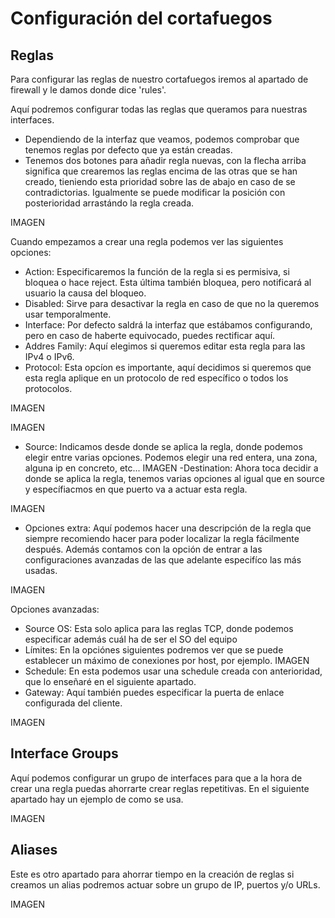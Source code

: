 # Configuración del cortafuegos

## Reglas

Para configurar las reglas de nuestro cortafuegos iremos al apartado de firewall y le damos donde dice 'rules'.

Aquí podremos configurar todas las reglas que queramos para nuestras interfaces.

- Dependiendo de la interfaz que veamos, podemos comprobar que tenemos reglas por defecto que ya están creadas.
- Tenemos dos botones para añadir regla nuevas, con la flecha arriba significa que crearemos las reglas encima de las otras que se han creado, tieniendo esta prioridad sobre las de abajo en caso de se contradictorias. Igualmente se puede modificar la posición con posterioridad arrastándo la regla creada.
 
 IMAGEN
 
 Cuando empezamos a crear una regla podemos ver las siguientes opciones:
 
 - Action: Especificaremos la función de la regla si es permisiva, si bloquea o hace reject. Esta última también bloquea, pero notificará al usuario la causa del bloqueo.
 - Disabled: Sirve para desactivar la regla en caso de que no la queremos usar temporalmente.
 - Interface: Por defecto saldrá la interfaz que estábamos configurando, pero en caso de haberte equivocado, puedes rectificar aquí.
 - Addres Family: Aquí elegimos si queremos editar esta regla para las IPv4 o IPv6.
 - Protocol: Esta opcíon es importante, aquí decidimos si queremos que esta regla aplique en un protocolo de red específico o todos los protocolos.
 
 IMAGEN
 
 IMAGEN
 
 - Source: Indicamos desde donde se aplica la regla, donde podemos elegir entre varias opciones. Podemos elegir una red entera, una zona, alguna ip en concreto, etc...
  IMAGEN
 -Destination: Ahora toca decidir a donde se aplica la regla, tenemos varias opciones al igual que en source y específiacmos en que puerto va a actuar esta regla.

 IMAGEN
 
 - Opciones extra: Aquí podemos hacer una descripción de la regla que siempre recomiendo hacer para poder localizar la regla fácilmente después. Además contamos con la opción de entrar a las configuraciones avanzadas de las que adelante especifíco las más usadas.

 IMAGEN
 
 Opciones avanzadas:
 
 - Source OS: Esta solo aplica para las reglas TCP, donde podemos especificar además cuál ha de ser el SO del equipo
 - Límites: En la opciónes siguientes podremos ver que se puede establecer un máximo de conexiones por host, por ejemplo.
 IMAGEN
 - Schedule: En esta podemos usar una schedule creada con anterioridad, que lo enseñaré en el siguiente apartado.
 - Gateway: Aquí también puedes especificar la puerta de enlace configurada del cliente.

IMAGEN

## Interface Groups
Aquí podemos configurar un grupo de interfaces para que a la hora de crear una regla puedas ahorrarte crear reglas repetitivas. En el siguiente apartado hay un ejemplo de como se usa.

IMAGEN

## Aliases
Este es otro apartado para ahorrar tiempo en la creación de reglas si creamos un alias podremos actuar sobre un grupo de IP, puertos y/o URLs.

IMAGEN
